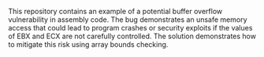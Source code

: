 This repository contains an example of a potential buffer overflow vulnerability in assembly code.  The bug demonstrates an unsafe memory access that could lead to program crashes or security exploits if the values of EBX and ECX are not carefully controlled.  The solution demonstrates how to mitigate this risk using array bounds checking.